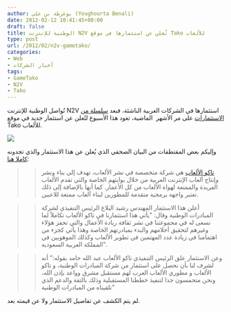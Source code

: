 ```yaml
---
author: يوغرطة بن علي (Youghourta Benali)
date: 2012-02-12 10:41:45+00:00
draft: false
title: الوطنية للإنترنت N2V تُعلن عن استثمارها في موقع Tako للألعاب
type: post
url: /2012/02/n2v-gametako/
categories:
- Web
- أخبار الشركات
tags:
- GameTako
- N2V
- Tako
---
```


تُواصل الوطنية للإنترنت N2V استثمارها في الشركات العربية الناشئة، فبعد [سلسلة من الاستثمارات](https://www.it-scoop.com/tag/n2v/) على مر الأشهر  الماضية، تعود هذا الأسبوع لتُعلن عن استثمار جديد في موقع Tako للألعاب.




[![](https://www.it-scoop.com/wp-content/uploads/2012/02/tako-logo.png)
](https://www.it-scoop.com/wp-content/uploads/2012/02/tako-logo.png)




وإليكم بعض المقتطفات من البيان الصحفي الذي يُعلن عن هذا الاستثمار والذي تجدونه [كاملا هنا](http://www.n2v.com/ar/article/n2v-%D8%AA%D8%B9%D9%84%D9%86-%D8%A7%D8%B3%D8%AA%D8%AB%D9%85%D8%A7%D8%B1%D9%87%D8%A7-%D9%81%D9%8A-%D8%A8%D9%88%D8%A7%D8%A8%D8%A9-%D8%A7%D9%84%D8%A3%D9%84%D8%B9%D8%A7%D8%A8-%D8%A7%D9%84%D8%B9%D8%B1/):





<blockquote>

> 
> [تاكو الألعاب](http://www.gametako.com/) هي شركة متخصصة في نشر الألعاب، تهدف إلى بناء ونشر وإنتاج ألعاب الإنترنت العربية من خلال بوابتهم الخاصة والتي تقدم الألعاب الفريدة والممتعة لهواة الألعاب من كل الأعمار. كما أنها بالإضافة إلى ذلك تعتبر واجهة برمجية متقدمة للمطورين لبناء ألعاب ممتعة للاعبين.
> 
> 
</blockquote>




<blockquote>

> 
> أعلن هذا الاستثمار المهندس رشيد البلاع الرئيس التنفيذي لشركة المبادرات الوطنية وقال: "يأتي هذا استثمارنا في تاكو الألعاب تكاملاً لما نسعى له في مجموعتنا في نشر ثقافة ريادة الأعمال والتي تحفز هؤلاء وغيرهم لتحقيق أحلامهم والبدء بمبادرتهم الخاصة وهذا يأتي كجزء من اهتمامنا في زيادة عدد المهتمين في تطوير الألعاب وكذلك الموهوبين في المملكة العربية السعودية".
> 
> 
</blockquote>




<blockquote>

> 
> وعن الاستثمار علق الرئيس التنفيذي تاكو الألعاب عبد الله حامد بقوله:” أنه لشرف لنا بأن نحصل على استثمار من شركة المبادرات الوطنية، و تاكو الألعاب و مطوري الألعاب العرب لهم مستقبل مشرق وواعد بإذن الله، ونحن متحمسون جدا لتنفيذ خططنا المستقبلية وذلك بالثقة والدعم الذي تلقيناه من المبادرات الوطنية“
> 
> 
</blockquote>




لم يتم الكشف عن تفاصيل الاستثمار ولا عن قيمته بعد.
